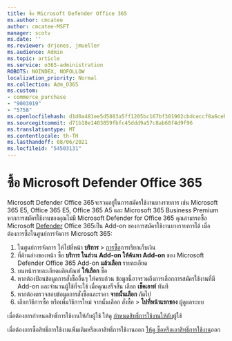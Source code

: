 ```yaml
---
title: ซื้อ Microsoft Defender Office 365
ms.author: cmcatee
author: cmcatee-MSFT
manager: scotv
ms.date: ''
ms.reviewer: drjones, jmueller
ms.audience: Admin
ms.topic: article
ms.service: o365-administration
ROBOTS: NOINDEX, NOFOLLOW
localization_priority: Normal
ms.collection: Adm_O365
ms.custom:
- commerce_purchase
- "9003019"
- "5758"
ms.openlocfilehash: d1d0a481ee5d5803a5ff1205bc167bf301902cbdceccf0a6ceb8497ebc65e54a
ms.sourcegitcommit: d71b18e1403859fbfc45ddd9a57c8ab68f4d9f96
ms.translationtype: MT
ms.contentlocale: th-TH
ms.lasthandoff: 08/06/2021
ms.locfileid: "54503131"
---
```

# <a name="purchase-microsoft-defender-for-office-365"></a>ซื้อ Microsoft Defender Office 365

Microsoft Defender Office 365จะรวมอยู่ในการสมัครใช้งานบางรายการ เช่น Microsoft 365 E5, Office 365 E5, Office 365 A5 และ Microsoft 365 Business Premium หากการสมัครใช้งานของคุณไม่มี Microsoft Defender for Office 365 คุณสามารถซื้อ Microsoft [Defender](/microsoft-365/security/office-365-security/office-365-atp) Office 365เป็น Add-on ของการสมัครใช้งานบางรายการได้ เมื่อต้องการซื้อในศูนย์การจัดการ Microsoft 365:

1. ในศูนย์การจัดการ ให้ไปที่หน้า **บริการ**  >  [การซื้อ](https://go.microsoft.com/fwlink/p/?linkid=868433)การเรียกเก็บเงิน
2. ที่ด้านล่างของหน้า ซื้อ **บริการ ในส่วน** **Add-on ให้ค้นหา Add-on** ของ Microsoft Defender Office 365 Add-on **แล้วเลือก** รายละเอียด
3. บนหน้ารายละเอียดผลิตภัณฑ์ **ให้เลือก** ซื้อ
4. หากต้องป้อนข้อมูลการสั่งซื้ออื่นๆ ให้ครบถ้วน ข้อมูลนี้อาจรวมถึงการเลือกการสมัครใช้งานที่มี Add-on และจํานวนผู้ใช้ที่จะใช้ เมื่อคุณเสร็จสิ้น เลือก **เช็คเอาท์** ทันที
5. หากต้องตรวจสอบข้อมูลการสั่งซื้อและราคา **จากนั้นเลือก** ถัดไป
6. เลือกวิธีการซื้อ หรือเพิ่มวิธีการใหม่ จากนั้นเลือก สั่งซื้อ  >  **ไปที่หน้าแรกของ** ผู้ดูแลระบบ

เมื่อต้องการกําหนดสิทธิ์การใช้งานให้กับผู้ใช้ ให้ดู [กําหนดสิทธิ์การใช้งานให้กับ](/microsoft-365/admin/manage/assign-licenses-to-users)ผู้ใช้

เมื่อต้องการซื้อสิทธิ์การใช้งานเพิ่มเติมหรือเอาสิทธิ์การใช้งานออก [ให้ดู ซื้อหรือเอาสิทธิ์การใช้งาน](/microsoft-365/commerce/licenses/buy-licenses#buy-or-remove-licenses-for-your-business-subscription)ออก